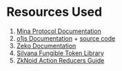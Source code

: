 # Resources Used

1. [Mina Protocol Documentation](https://github.com/MinaProtocol/docs2)
2. [o1js Documentation](https://github.com/o1-labs/o1js-documentation-site) + [source code](https://github.com/o1-labs/o1js)
3. [Zeko Documentation](https://github.com/zeko-labs/zeko-labs.github.io.git)
4. [Silvana Fungible Token Library](https://github.com/SilvanaOne/silvana-lib/tree/main/packages/token)
5. [ZkNoid Action Reducers Guide](https://medium.com/zknoid/mina-action-reducers-guide-why-we-need-them-81b6836c1700)
